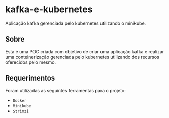 # kafka-e-kubernetes
Aplicação kafka gerenciada pelo kubernetes utilizando o minikube.

## Sobre

Esta é uma POC criada com objetivo de criar uma aplicação kafka e realizar uma conteinerização  gerenciada pelo kubernetes utilizando dos recursos oferecidos pelo mesmo.


## Requerimentos

Foram utilizadas as seguintes ferramentas para o projeto:

* `Docker`
* `Minikube`
* `Strimzi`
